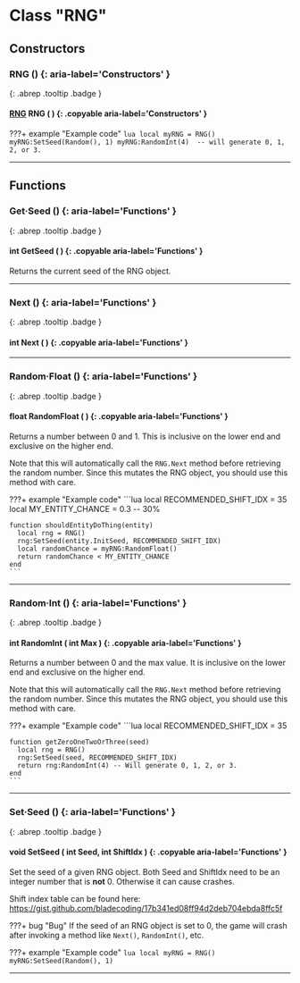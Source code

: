 # Class "RNG"
## Constructors
### RNG () {: aria-label='Constructors' }
[ ](#){: .abrep .tooltip .badge }
#### [RNG](RNG.md) RNG ( ) {: .copyable aria-label='Constructors' }

???+ example "Example code"
    ```lua
    local myRNG = RNG()
    myRNG:SetSeed(Random(), 1)
    myRNG:RandomInt(4)  -- will generate 0, 1, 2, or 3.
    ```

___
## Functions
### Get·Seed () {: aria-label='Functions' }
[ ](#){: .abrep .tooltip .badge }
#### int GetSeed ( ) {: .copyable aria-label='Functions' }
Returns the current seed of the RNG object.
___
### Next () {: aria-label='Functions' }
[ ](#){: .abrep .tooltip .badge }
#### int Next ( ) {: .copyable aria-label='Functions' }

___
### Random·Float () {: aria-label='Functions' }
[ ](#){: .abrep .tooltip .badge }
#### float RandomFloat ( ) {: .copyable aria-label='Functions' }
Returns a number between 0 and 1. This is inclusive on the lower end and exclusive on the higher end.

Note that this will automatically call the `RNG.Next` method before retrieving the random number. Since this mutates the RNG object, you should use this method with care.

???+ example "Example code"
    ```lua
    local RECOMMENDED_SHIFT_IDX = 35
    local MY_ENTITY_CHANCE = 0.3 -- 30%

    function shouldEntityDoThing(entity)
      local rng = RNG()
      rng:SetSeed(entity.InitSeed, RECOMMENDED_SHIFT_IDX)
      local randomChance = myRNG:RandomFloat()
      return randomChance < MY_ENTITY_CHANCE
    end
    ```
___
### Random·Int () {: aria-label='Functions' }
[ ](#){: .abrep .tooltip .badge }
#### int RandomInt ( int Max ) {: .copyable aria-label='Functions' }
Returns a number between 0 and the max value. It is inclusive on the lower end and exclusive on the higher end.

Note that this will automatically call the `RNG.Next` method before retrieving the random number. Since this mutates the RNG object, you should use this method with care.

???+ example "Example code"
    ```lua
    local RECOMMENDED_SHIFT_IDX = 35

    function getZeroOneTwoOrThree(seed)
      local rng = RNG()
      rng:SetSeed(seed, RECOMMENDED_SHIFT_IDX)
      return rng:RandomInt(4) -- Will generate 0, 1, 2, or 3.
    end
    ```
___
### Set·Seed () {: aria-label='Functions' }
[ ](#){: .abrep .tooltip .badge }
#### void SetSeed ( int Seed, int ShiftIdx ) {: .copyable aria-label='Functions' }
Set the seed of a given RNG object. Both Seed and ShiftIdx need to be an integer number that is **not** 0. Otherwise it can cause crashes.

Shift index table can be found here: https://gist.github.com/bladecoding/17b341ed08ff94d2deb704ebda8ffc5f

???+ bug "Bug"
    If the seed of an RNG object is set to 0, the game will crash after invoking a method like `Next()`, `RandomInt()`, etc.


???+ example "Example code"
    ```lua
    local myRNG = RNG()
    myRNG:SetSeed(Random(), 1)
    ```

___
